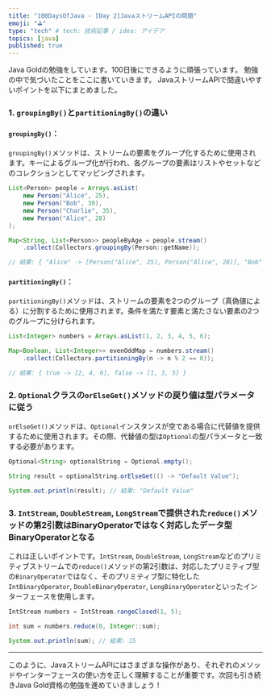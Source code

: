 ```yaml
---
title: "100DaysOfJava - [Day 2]JavaストリームAPIの問題"
emoji: "⛳"
type: "tech" # tech: 技術記事 / idea: アイデア
topics: [java]
published: true
---
```


Java Goldの勉強をしています。100日後にできるように頑張っています。
勉強の中で気づいたことをここに書いていきます。
JavaストリームAPIで間違いやすいポイントを以下にまとめました。

### 1. `groupingBy()`と`partitioningBy()`の違い

#### `groupingBy()`：
`groupingBy()`メソッドは、ストリームの要素をグループ化するために使用されます。キーによるグループ化が行われ、各グループの要素はリストやセットなどのコレクションとしてマッピングされます。

```java
List<Person> people = Arrays.asList(
    new Person("Alice", 25),
    new Person("Bob", 30),
    new Person("Charlie", 35),
    new Person("Alice", 28)
);

Map<String, List<Person>> peopleByAge = people.stream()
    .collect(Collectors.groupingBy(Person::getName));

// 結果: { "Alice" -> [Person("Alice", 25), Person("Alice", 28)], "Bob" -> [Person("Bob", 30)], "Charlie" -> [Person("Charlie", 35)] }
```

#### `partitioningBy()`：
`partitioningBy()`メソッドは、ストリームの要素を2つのグループ（真偽値による）に分割するために使用されます。条件を満たす要素と満たさない要素の2つのグループに分けられます。

```java
List<Integer> numbers = Arrays.asList(1, 2, 3, 4, 5, 6);

Map<Boolean, List<Integer>> evenOddMap = numbers.stream()
    .collect(Collectors.partitioningBy(n -> n % 2 == 0));

// 結果: { true -> [2, 4, 6], false -> [1, 3, 5] }
```

### 2. `Optional`クラスの`orElseGet()`メソッドの戻り値は型パラメータに従う

`orElseGet()`メソッドは、`Optional`インスタンスが空である場合に代替値を提供するために使用されます。その際、代替値の型は`Optional`の型パラメータと一致する必要があります。

```java
Optional<String> optionalString = Optional.empty();

String result = optionalString.orElseGet(() -> "Default Value");

System.out.println(result); // 結果: "Default Value"
```

### 3. `IntStream`, `DoubleStream`, `LongStream`で提供された`reduce()`メソッドの第2引数はBinaryOperatorではなく対応したデータ型BinaryOperatorとなる

これは正しいポイントです。`IntStream`, `DoubleStream`, `LongStream`などのプリミティブストリームでの`reduce()`メソッドの第2引数は、対応したプリミティブ型の`BinaryOperator`ではなく、そのプリミティブ型に特化した`IntBinaryOperator`, `DoubleBinaryOperator`, `LongBinaryOperator`といったインターフェースを使用します。

```java
IntStream numbers = IntStream.rangeClosed(1, 5);

int sum = numbers.reduce(0, Integer::sum);

System.out.println(sum); // 結果: 15
```

---

このように、JavaストリームAPIにはさまざまな操作があり、それぞれのメソッドやインターフェースの使い方を正しく理解することが重要です。次回も引き続きJava Gold資格の勉強を進めていきましょう！
